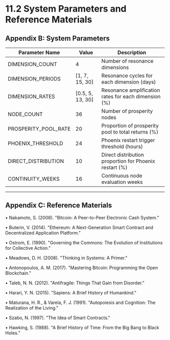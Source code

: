 # 11.2 System Parameters and Reference Materials

## Appendix B: System Parameters

| Parameter Name | Value | Description |
|---------|------|------|
| DIMENSION_COUNT | 4 | Number of resonance dimensions |
| DIMENSION_PERIODS | [1, 7, 15, 30] | Resonance cycles for each dimension (days) |
| DIMENSION_RATES | [0.5, 5, 13, 30] | Resonance amplification rates for each dimension (%) |
| NODE_COUNT | 36 | Number of prosperity nodes |
| PROSPERITY_POOL_RATE | 20 | Proportion of prosperity pool to total returns (%) |
| PHOENIX_THRESHOLD | 24 | Phoenix restart trigger threshold (hours) |
| DIRECT_DISTRIBUTION | 10 | Direct distribution proportion for Phoenix restart (%) |
| CONTINUITY_WEEKS | 16 | Continuous node evaluation weeks |

---

## Appendix C: Reference Materials

• Nakamoto, S. (2008). "Bitcoin: A Peer-to-Peer Electronic Cash System."

• Buterin, V. (2014). "Ethereum: A Next-Generation Smart Contract and Decentralized Application Platform."

• Ostrom, E. (1990). "Governing the Commons: The Evolution of Institutions for Collective Action."

• Meadows, D. H. (2008). "Thinking in Systems: A Primer."

• Antonopoulos, A. M. (2017). "Mastering Bitcoin: Programming the Open Blockchain."

• Taleb, N. N. (2012). "Antifragile: Things That Gain from Disorder."

• Harari, Y. N. (2015). "Sapiens: A Brief History of Humankind."

• Maturana, H. R., & Varela, F. J. (1991). "Autopoiesis and Cognition: The Realization of the Living."

• Szabo, N. (1997). "The Idea of Smart Contracts."

• Hawking, S. (1988). "A Brief History of Time: From the Big Bang to Black Holes."